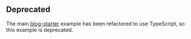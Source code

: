 ## Deprecated

The main [blog-starter](/examples/blog-starter) example has been refactored to use TypeScript, so this example is deprecated.
